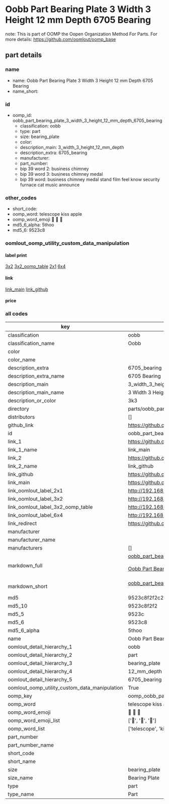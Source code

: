 # Oobb Part Bearing Plate 3 Width 3 Height 12 mm Depth 6705 Bearing  

note: This is part of OOMP the Oopen Organization Method For Parts. For more details: https://github.com/oomlout/oomp_base

##  part details
  







### name
* name: Oobb Part Bearing Plate 3 Width 3 Height 12 mm Depth 6705 Bearing
* name_short: 
### id
* oomp_id: oobb_part_bearing_plate_3_width_3_height_12_mm_depth_6705_bearing
  * classification: oobb
  * type: part
  * size: bearing_plate
  * color: 
  * description_main: 3_width_3_height_12_mm_depth
  * description_extra: 6705_bearing
  * manufacturer: 
  * part_number: 
  * bip 39 word 2: business chimney
  * bip 39 word 3: business chimney medal
  * bip 39 word: business chimney medal stand film feel know security furnace cat music announce

### other_codes
* short_code: 
* oomp_word: telescope kiss apple
* oomp_word_emoji :telescope: :kiss: :apple:
* md5_6_alpha: 5thoo
* md5_6: 9523c8






### oomlout_oomp_utility_custom_data_manipulation
#### label print
[3x2](http://192.168.1.245:1112/?label=oomp%205thoo)
[3x2_oomp_table](http://192.168.1.108:1112/?label=oomp%205thoo)
[2x1](http://192.168.1.242:1112/?label=oomp%205thoo)
[6x4](http://192.168.1.55:1112/?label=oomp%205thoo)    

#### link

[link_main](https://github.com/oomlout/oomlout_oomp_version_1_messy/tree/main/parts/oobb_part_bearing_plate_3_width_3_height_12_mm_depth_6705_bearing) [link_github](https://github.com/oomlout/oomlout_oomp_version_1_messy/tree/main/parts/oobb_part_bearing_plate_3_width_3_height_12_mm_depth_6705_bearing)                             

#### price







### all codes 
| key | value |  
| --- | --- |  
| classification | oobb |  
| classification_name | Oobb |  
| color |  |  
| color_name |  |  
| description_extra | 6705_bearing |  
| description_extra_name | 6705 Bearing |  
| description_main | 3_width_3_height_12_mm_depth |  
| description_main_name | 3 Width 3 Height 12 mm Depth |  
| description_or_color | 3k3 |  
| directory | parts/oobb_part_bearing_plate_3_width_3_height_12_mm_depth_6705_bearing |  
| distributors | [] |  
| github_link | https://github.com/oomlout/oomlout_oomp_part_src/tree/main/parts/oobb_part_bearing_plate_3_width_3_height_12_mm_depth_6705_bearing |  
| id | oobb_part_bearing_plate_3_width_3_height_12_mm_depth_6705_bearing |  
| link_1 | https://github.com/oomlout/oomlout_oomp_version_1_messy/tree/main/parts/oobb_part_bearing_plate_3_width_3_height_12_mm_depth_6705_bearing |  
| link_1_name | link_main |  
| link_2 | https://github.com/oomlout/oomlout_oomp_version_1_messy/tree/main/parts/oobb_part_bearing_plate_3_width_3_height_12_mm_depth_6705_bearing |  
| link_2_name | link_github |  
| link_github | https://github.com/oomlout/oomlout_oomp_version_1_messy/tree/main/parts/oobb_part_bearing_plate_3_width_3_height_12_mm_depth_6705_bearing |  
| link_main | https://github.com/oomlout/oomlout_oomp_version_1_messy/tree/main/parts/oobb_part_bearing_plate_3_width_3_height_12_mm_depth_6705_bearing |  
| link_oomlout_label_2x1 | http://192.168.1.242:1112/?label=oomp%205thoo |  
| link_oomlout_label_3x2 | http://192.168.1.245:1112/?label=oomp%205thoo |  
| link_oomlout_label_3x2_oomp_table | http://192.168.1.108:1112/?label=oomp%205thoo |  
| link_oomlout_label_6x4 | http://192.168.1.55:1112/?label=oomp%205thoo |  
| link_redirect | https://github.com/oomlout/oomlout_oomp_version_1_messy/tree/main/parts/oobb_part_bearing_plate_3_width_3_height_12_mm_depth_6705_bearing |  
| manufacturer |  |  
| manufacturer_name |  |  
| manufacturers | [] |  
| markdown_full | [oobb_part_bearing_plate_3_width_3_height_12_mm_depth_6705_bearing](none)<br>[](none)<br>[Oobb Part Bearing Plate 3 Width 3 Height 12 Mm Depth 6705 Bearing](none)<br><br> |  
| markdown_short | [oobb_part_bearing_plate_3_width_3_height_12_mm_depth_6705_bearing](none)<br><br> |  
| md5 | 9523c8f2f2c2cf7d532b2d49148a00f8 |  
| md5_10 | 9523c8f2f2 |  
| md5_5 | 9523c |  
| md5_6 | 9523c8 |  
| md5_6_alpha | 5thoo |  
| name | Oobb Part Bearing Plate 3 Width 3 Height 12 mm Depth 6705 Bearing |  
| oomlout_detail_hierarchy_1 | oobb |  
| oomlout_detail_hierarchy_2 | part |  
| oomlout_detail_hierarchy_3 | bearing_plate |  
| oomlout_detail_hierarchy_4 | 12_mm_depth |  
| oomlout_detail_hierarchy_5 | 6705_bearing |  
| oomlout_oomp_utility_custom_data_manipulation | True |  
| oomp_key | oomp_oobb_part_bearing_plate_3_width_3_height_12_mm_depth_6705_bearing |  
| oomp_word | telescope kiss apple |  
| oomp_word_emoji | :telescope: :kiss: :apple: |  
| oomp_word_emoji_list | [':telescope:', ':kiss:', ':apple:'] |  
| oomp_word_list | ['telescope', 'kiss', 'apple'] |  
| part_number |  |  
| part_number_name |  |  
| short_code |  |  
| short_name |  |  
| size | bearing_plate |  
| size_name | Bearing Plate |  
| type | part |  
| type_name | Part |  
